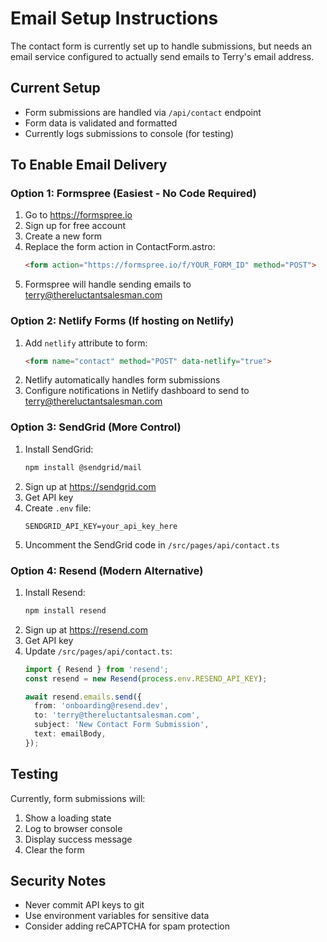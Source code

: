 # Email Setup Instructions

The contact form is currently set up to handle submissions, but needs an email service configured to actually send emails to Terry's email address.

## Current Setup
- Form submissions are handled via `/api/contact` endpoint
- Form data is validated and formatted
- Currently logs submissions to console (for testing)

## To Enable Email Delivery

### Option 1: Formspree (Easiest - No Code Required)
1. Go to https://formspree.io
2. Sign up for free account
3. Create a new form
4. Replace the form action in ContactForm.astro:
   ```html
   <form action="https://formspree.io/f/YOUR_FORM_ID" method="POST">
   ```
5. Formspree will handle sending emails to terry@thereluctantsalesman.com

### Option 2: Netlify Forms (If hosting on Netlify)
1. Add `netlify` attribute to form:
   ```html
   <form name="contact" method="POST" data-netlify="true">
   ```
2. Netlify automatically handles form submissions
3. Configure notifications in Netlify dashboard to send to terry@thereluctantsalesman.com

### Option 3: SendGrid (More Control)
1. Install SendGrid:
   ```bash
   npm install @sendgrid/mail
   ```
2. Sign up at https://sendgrid.com
3. Get API key
4. Create `.env` file:
   ```
   SENDGRID_API_KEY=your_api_key_here
   ```
5. Uncomment the SendGrid code in `/src/pages/api/contact.ts`

### Option 4: Resend (Modern Alternative)
1. Install Resend:
   ```bash
   npm install resend
   ```
2. Sign up at https://resend.com
3. Get API key
4. Update `/src/pages/api/contact.ts`:
   ```typescript
   import { Resend } from 'resend';
   const resend = new Resend(process.env.RESEND_API_KEY);
   
   await resend.emails.send({
     from: 'onboarding@resend.dev',
     to: 'terry@thereluctantsalesman.com',
     subject: 'New Contact Form Submission',
     text: emailBody,
   });
   ```

## Testing
Currently, form submissions will:
1. Show a loading state
2. Log to browser console
3. Display success message
4. Clear the form

## Security Notes
- Never commit API keys to git
- Use environment variables for sensitive data
- Consider adding reCAPTCHA for spam protection